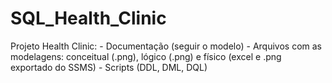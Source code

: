# SQL_Health_Clinic
Projeto Health Clinic:  - Documentação (seguir o modelo) - Arquivos com as modelagens: conceitual (.png), lógico (.png) e físico (excel e .png exportado do SSMS) - Scripts (DDL, DML, DQL)
